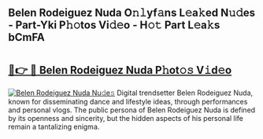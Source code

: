 ## Belen Rodeiguez Nuda O𝚗𝚕yf𝚊ns L𝚎a𝚔ed N𝚞𝚍es - Part-Yki P𝚑𝚘tos Vi𝚍𝚎o - H𝚘𝚝 Part L𝚎a𝚔s bCmFA

# <h2><a href="http://kf1gmf2.oniu.top/?m=Belen+Rodeiguez+Nuda">🔗👉 🔴 Belen Rodeiguez Nuda P𝚑ot𝚘𝚜 V𝚒d𝚎o</a></h2>

[![Belen Rodeiguez Nuda Nu𝚍e𝚜](https://i.imgur.com/0qMVB7G.gif)](http://kf1gmf2.oniu.top/?m=Belen+Rodeiguez+Nuda)
Digital trendsetter Belen Rodeiguez Nuda, known for disseminating dance and lifestyle ideas, through performances and personal vlogs. The public persona of Belen Rodeiguez Nuda is defined by its openness and sincerity, but the hidden aspects of his personal life remain a tantalizing enigma.  
